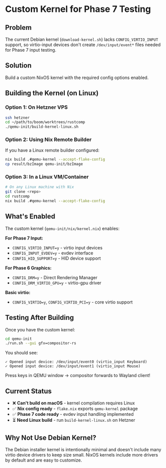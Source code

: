 # Custom Kernel for Phase 7 Testing

## Problem
The current Debian kernel (`download-kernel.sh`) lacks `CONFIG_VIRTIO_INPUT` support, so virtio-input devices don't create `/dev/input/event*` files needed for Phase 7 input testing.

## Solution
Build a custom NixOS kernel with the required config options enabled.

## Building the Kernel (on Linux)

### Option 1: On Hetzner VPS
```bash
ssh hetzner
cd ~/path/to/boom/worktrees/rustcomp
./qemu-init/build-kernel-linux.sh
```

### Option 2: Using Nix Remote Builder
If you have a Linux remote builder configured:
```bash
nix build .#qemu-kernel --accept-flake-config
cp result/bzImage qemu-init/bzImage
```

### Option 3: In a Linux VM/Container
```bash
# On any Linux machine with Nix
git clone <repo>
cd rustcomp
nix build .#qemu-kernel --accept-flake-config
```

## What's Enabled

The custom kernel (`qemu-init/nix/kernel.nix`) enables:

**For Phase 7 Input:**
- `CONFIG_VIRTIO_INPUT=y` - virtio input devices
- `CONFIG_INPUT_EVDEV=y` - evdev interface
- `CONFIG_HID_SUPPORT=y` - HID device support

**For Phase 6 Graphics:**
- `CONFIG_DRM=y` - Direct Rendering Manager
- `CONFIG_DRM_VIRTIO_GPU=y` - virtio-gpu driver

**Basic virtio:**
- `CONFIG_VIRTIO=y`, `CONFIG_VIRTIO_PCI=y` - core virtio support

## Testing After Building

Once you have the custom kernel:

```bash
cd qemu-init
./run.sh --gui gfx=compositor-rs
```

You should see:
```
✓ Opened input device: /dev/input/event0 (virtio_input Keyboard)
✓ Opened input device: /dev/input/event1 (virtio_input Mouse)
```

Press keys in QEMU window → compositor forwards to Wayland client!

## Current Status

- ❌ **Can't build on macOS** - kernel compilation requires Linux
- ✅ **Nix config ready** - `flake.nix` exports `qemu-kernel` package
- ✅ **Phase 7 code ready** - evdev input handling implemented
- ⏳ **Need Linux build** - run `build-kernel-linux.sh` on Hetzner

## Why Not Use Debian Kernel?

The Debian installer kernel is intentionally minimal and doesn't include many virtio device drivers to keep size small. NixOS kernels include more drivers by default and are easy to customize.
